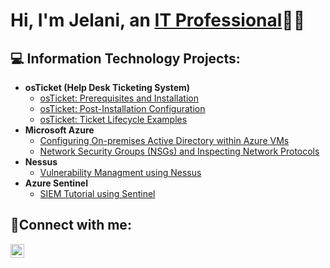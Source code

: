 <h1>Hi, I'm Jelani, an <a href="https://www.linkedin.com/in/jesus-rodriguez-72072119b">IT Professional</a>👨‍💻</h1>

<h2>💻 Information Technology Projects:</h2>

- <b>osTicket (Help Desk Ticketing System)</b>
  - [osTicket: Prerequisites and Installation](https://github.com/JDanielRod/osticket-prereqs)
  - [osTicket: Post-Installation Configuration](https://github.com/JDanielRod/post-install-config)
  - [osTicket: Ticket Lifecycle Examples](https://github.com/JDanielRod/ticket-lifecycle)
- <b>Microsoft Azure</b>
  - [Configuring On-premises Active Directory within Azure VMs](https://github.com/JDanielRod/Configuring-on-premises-AD-within-Azure)
  - [Network Security Groups (NSGs) and Inspecting Network Protocols](https://github.com/JDanielRod/NSGs-and-Inspecting-Network-Protocols)
- <b>Nessus</b>
  - [Vulnerability Managment using Nessus](https://github.com/JDanielRod/Vulnerability-Managment-using-Nessus)
- <b>Azure Sentinel</b>
  - [SIEM Tutorial using Sentinel](https://github.com/JDanielRod/SIEM-Tutorial-using-Sentinel)

<h2>🤳Connect with me:</h2>


[<img align="left" alt="Josh | LinkedIn" width="22px" src="https://cdn.jsdelivr.net/npm/simple-icons@v3/icons/linkedin.svg" />][linkedin]



[linkedin]: https://www.linkedin.com/in/jelaniforde

